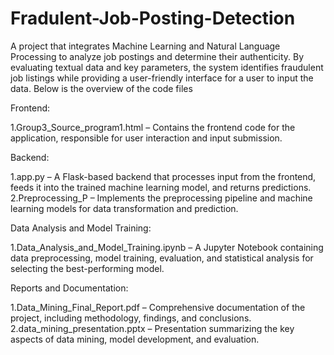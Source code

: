 # Fradulent-Job-Posting-Detection
A project that integrates Machine Learning and Natural Language Processing to analyze job postings and determine their authenticity. By evaluating textual data and key parameters, the system identifies fraudulent job listings while providing a user-friendly interface for a user to input the data.
Below is the overview of the code files

Frontend:

1.Group3_Source_program1.html – Contains the frontend code for the application, responsible for user interaction and input submission.

Backend:

1.app.py – A Flask-based backend that processes input from the frontend, feeds it into the trained machine learning model, and returns predictions.
2.Preprocessing_P – Implements the preprocessing pipeline and machine learning models for data transformation and prediction.

Data Analysis and Model Training:

1.Data_Analysis_and_Model_Training.ipynb – A Jupyter Notebook containing data preprocessing, model training, evaluation, and statistical analysis for selecting the best-performing model.

Reports and Documentation:

1.Data_Mining_Final_Report.pdf – Comprehensive documentation of the project, including methodology, findings, and conclusions.
2.data_mining_presentation.pptx – Presentation summarizing the key aspects of data mining, model development, and evaluation.
